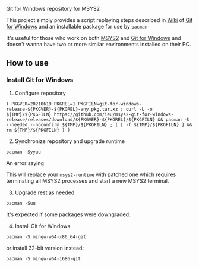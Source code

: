 Git for Windows repository for MSYS2

This project simply provides a script replaying steps described in [Wiki](https://github.com/git-for-windows/git/wiki/Install-inside-MSYS2-proper) of [Git for Windows](https://github.com/git-for-windows/git) and an installable package for use by `pacman`

It's useful for those who work on both [MSYS2](https://www.msys2.org/) and [Git for Windows](https://gitforwindows.org/) and doesn't wanna have two or more similar environments installed on their PC.

## How to use

### Install Git for Windows

1. Configure repository

```shell
( PKGVER=20210619 PKGREL=1 PKGFILN=git-for-windows-release-${PKGVER}-${PKGREL}-any.pkg.tar.xz ; curl -L -o ${TMP}/${PKGFILN} https://github.com/ieu/msys2-git-for-windows-release/releases/download/${PKGVER}-${PKGREL}/${PKGFILN} && pacman -U --needed --noconfirm ${TMP}/${PKGFILN} ; ( [ -f ${TMP}/${PKGFILN} ] && rm ${TMP}/${PKGFILN} ) )
```

2. Synchronize repository and upgrade runtime

```shell
pacman -Syyuu
```

An error saying 

This will replace your `msys2-runtime` with patched one which requires terminating all MSYS2 processes and start a new MSYS2 terminal.

3. Upgrade rest as needed

```shell
pacman -Suu
```

It's expected if some packages were downgraded.

4. Install Git for Windows

```shell
pacman -S mingw-w64-x86_64-git
```

or install 32-bit version instead:

```shell
pacman -S mingw-w64-i686-git
```
